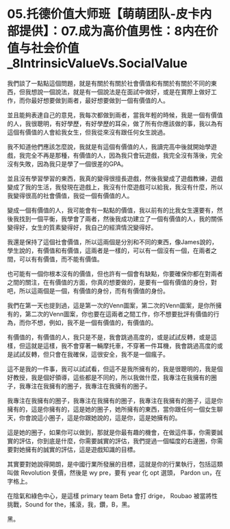 # 05.托德价值大师班【萌萌团队-皮卡内部提供】：07.成为高价值男性：8内在价值与社会价值_8IntrinsicValueVs.SocialValue

我們談了一點點這個問題，就是有關於有關於社會價值和有關於有關於不同的東西，但我想說一個說法，就是有一個說法是在面試中做好，或是在實際上做好工作，而你最好想要做到兩者，最好想要做到一個有價值的人。

並且能夠表達自己的意見，我每次都做到兩者，當我年輕的時候，我是一個有價值的人，我很聰明，有好學歷，有好學歷的耳朵，做了所有你應該做的事，我以為有這個有價值的人會給我女生，但我從來沒有跟任何女生說過。

我不知道他們應該怎麼說，我就是有這個有價值的人，我讀完高中後就開始學遊戲，我完全不再是那種，有價值的人，因為我只會玩遊戲，我完全沒有落後，完全沒有失敗，因為我只是學了一個很差的GPA。

並且沒有學習學習的東西，我真的變得很擅長遊戲，然後我變成了遊戲教練，遊戲變成了我的生活，我發現在遊戲上，我沒有什麼遊戲可以給我，我沒有什麼，所以我變得很高的社會價值，我從一個有價值的人。

變成一個有價值的人，我可能會有一點點的價值，我以前有的比我女生還要有，然後我找到一個平衡，我學會了兩者，然後我成功建立了一個有價值的人，我的關係變得好，女生的質素變得好，我自己的經濟情況變得好。

我還是保持了這個社會價值，所以這兩個是分別和不同的東西，像James說的，學生說的，有價值和有價值，這兩者是一樣的，可以有一個沒有一個，在兩者之間，可以有有價值，而不能有價值。

也可能有一個你根本沒有的價值，但也許有一個會有缺點，你要確保你都在對兩者之間的關注，在有價值的方面，你真的想要做的，是要有一個有價值的身份，對吧，所以這兩個是一個，有價值的身份，而有有價值的身份。

我們在第一天也提到過，這是第一次的Venn圖案，第二次的Venn圖案，是你所擁有的，第二次的Venn圖案，你也要在這兩者之間工作，你不想要批評有價值的行為，而你不想，例如，我不是一個有價值的，有價值的。

有價值的，有價值的人，我只是不是，我會跳過高度的，或是試試反轉，或是這樣，但這就是這樣，我不會穿著一輛摩托車，不穿著一件耳機，我會跳過高度的或是試試反轉，但只會在我確保，這很安全，我不是一個瘋子。

這不是我的一件事，我可以試試看，但這不是我所擁有的，我是很聰明的，我是個好教授，我是個好領導，這些都是不同的，所以我做什麼，我專注在我擁有的圈子，我專注在我擁有的圈子，我專注在我擁有的圈子。

我專注在我擁有的圈子，我專注在我擁有的圈子，我專注在我擁有的圈子，這是你擁有的，這是你擁有的，這是她的圈子，她所擁有的東西，當你跟任何一個女生聊天，你會說這小圈子，這是你跟她說的，這是你，這是她擁有的。

這是她的圈子，如果你可以做到，那就是你最有趣的機會，在做這件事，你需要誠實的評估，你到底是什麼，你需要誠實的評估，我們提過一個幅度的右邊圈，你需要對她擁有的誠實的評估，這是遊戲知識的目標。

其實要對她說得開朗，是中國行業所發展的目標，這就是你的行業執行，包括這類叫做 Revolution 풏價，然後是 wy pre，要有 year 化 opt 選頭， Pardon un，在字格上。

在陰氣和綠色中心，是這樣 primary team Beta 會打 drige， Roubao 被當將性挑戰，Sound for the，搖滾，我，鑽，B，黑。

黑。